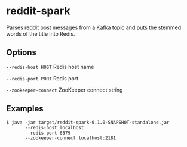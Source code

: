 # reddit-spark

Parses reddit post messages from a Kafka topic and puts the stemmed
words of the title into Redis.

## Options

`--redis-host HOST` Redis host name

`--redis-port PORT` Redis port

`--zookeeper-connect` ZooKeeper connect string

## Examples

    $ java -jar target/reddit-spark-0.1.0-SNAPSHOT-standalone.jar
           --redis-host localhost
           --redis-port 6379
           --zookeeper-connect localhost:2181
